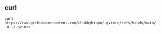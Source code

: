 ## curl
```shell
curl https://raw.githubusercontent.com/chubbyhippo/.gvimrc/refs/heads/main/.gvimrc -o ~/.gvimrc
```
